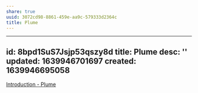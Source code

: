 ```yaml
---
share: true
uuid: 3072cd98-8861-459e-aa9c-579333d2364c
title: Plume
---
```

---
id: 8bpd1SuS7Jsjp53qszy8d
title: Plume
desc: ''
updated: 1639946701697
created: 1639946695058
---

[Introduction - Plume](https://plume-oss.github.io/plume-docs/storage-backends/introduction/)
